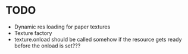 # TODO

- Dynamic res loading for paper textures
- Texture factory
- texture.onload should be called somehow if the resource gets ready before the onload is set???
